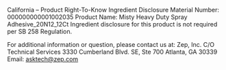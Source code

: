  
 
 
California – Product Right-To-Know Ingredient Disclosure 
Material Number: 000000000001002035 
Product Name: Misty Heavy Duty Spray Adhesive_20N12_12Ct 
Ingredient disclosure for this product is not required per SB 258 Regulation. 
 
For additional information or question, please contact us at: 
Zep, Inc. 
C/O Technical Services 
3330 Cumberland Blvd. SE, Ste 700 
Atlanta, GA 30339 
Email: asktech@zep.com 
 
 
 
 
